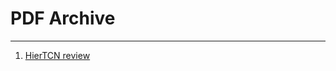 # PDF Archive


---

1. [HierTCN review](https://cdn.jsdelivr.net/gh/ivoryRabbit/pdf/HierTCN_review.pdf)
